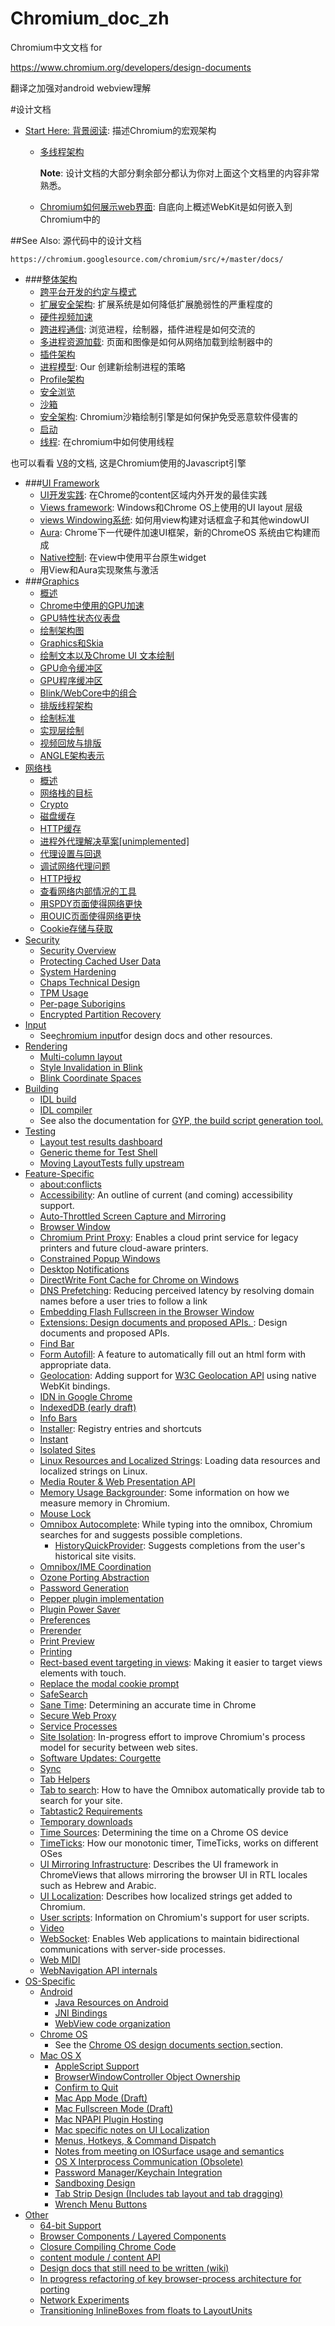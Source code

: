 # Chromium_doc_zh
Chromium中文文档 for

https://www.chromium.org/developers/design-documents

翻译之加强对android webview理解

#设计文档

- [Start Here: 背景阅读](Start_Here_Background_Reading/README.md): 描述Chromium的宏观架构
  - [多线程架构](Start_Here_Background_Reading/Multi-process_Architecture.md)
  
    **Note**: 设计文档的大部分剩余部分都认为你对上面这个文档里的内容非常熟悉。

  - [Chromium如何展示web界面](Start_Here_Background_Reading/How_Chromium_Displays_Web_Pages.md): 自底向上概述WebKit是如何嵌入到Chromium中的
  
##See Also: 源代码中的设计文档

    https://chromium.googlesource.com/chromium/src/+/master/docs/



- ###[整体架构](General_Architecture/README.md)
  - [跨平台开发的约定与模式](General_Architecture/Conventions_and_patterns_for_multi-platform_development.md)
  - [扩展安全架构](General_Architecture/Extension_Security_Architecture.md): 扩展系统是如何降低扩展脆弱性的严重程度的
  - [硬件视频加速](General_Architecture/HW_Video_Acceleration_in_Chrom{eium}{OS}.md)
  - [跨进程通信](General_Architecture/Inter-process_Communication.md): 浏览进程，绘制器，插件进程是如何交流的
  - [多进程资源加载](General_Architecture/Multi-process_Resource_Loading.md): 页面和图像是如何从网络加载到绘制器中的
  - [插件架构](General_Architecture/Plugin_Architecture.md)
  - [进程模型](General_Architecture/Process_Models.md): Our 创建新绘制进程的策略
  - [Profile架构](General_Architecture/Profile_Architecture.md)
  - [安全浏览](General_Architecture/SafeBrowsing.md)
  - [沙箱](General_Architecture/Sandbox.md)
  - [安全架构](General_Architecture/Security_Architecture.md): Chromium沙箱绘制引擎是如何保护免受恶意软件侵害的
  - [启动](General_Architecture/Startup.md)
  - [线程](General_Architecture/Threading.md): 在chromium中如何使用线程
  
 也可以看看 [V8](http://code.google.com/apis/v8/)的文档, 这是Chromium使用的Javascript引擎

- ###[UI Framework](UI_Framework/README.md)
  - [UI开发实践](UI_Framework/UI_Development_Practices.md): 在Chrome的content区域内外开发的最佳实践
  - [Views framework](UI_Framework/Views_framework.md): Windows和Chrome OS上使用的UI layout 层级
  - [views Windowing系统](UI_Framework/views_Windowing_system.md): 如何用view构建对话框盒子和其他windowUI
  - [Aura](UI_Framework/Aura.md): Chrome下一代硬件加速UI框架，新的ChromeOS 系统由它构建而成
  - [Native控制](UI_Framework/NativeControls.md): 在view中使用平台原生widget
  - 用View和Aura实现聚焦与激活
- ###[Graphics](Graphics/README.md)
  - [概述](Graphics/Overview.md)
  - [Chrome中使用的GPU加速](Graphics/GPU_Accelerated_Compositing_in_Chrome.md)
  - [GPU特性状态仪表盘](Graphics/GPU_Feature_Status_Dashboard.md)
  - [绘制架构图](Graphics/Rendering_Architecture_Diagrams.md)
  - [Graphics和Skia](Graphics/Graphics_and_Skia.md)
  - [绘制文本以及Chrome UI 文本绘制](Graphics/RenderText_and_Chrome_UI_text_drawing.md)
  - [GPU命令缓冲区](Graphics/GPU_Command_Buffer.md)
  - [GPU程序缓冲区](Graphics/GPU_Program_Caching.md)
  - [Blink/WebCore中的组合](Graphics/Compositing_in_Blink_WebCore.md)
  - [排版线程架构](Graphics/Compositor_Thread_Architecture.md)
  - [绘制标准](Graphics/Rendering_Benchmarks.md)
  - [实现层绘制](Graphics/Impl-side_Painting.md)
  - [视频回放与排版](Graphics/Video_Playback_and_Compositor.md)
  - [ANGLE架构表示](Graphics/ANGLE_architecture_presentation.md)
- [网络栈](Network_stack/README.md)
  - [概述](Network_stack/Overview.md)
  - [网络栈的目标](Network_stack/Network_Stack_Objectives.md)
  - [Crypto](Network_stack/Crypto.md)
  - [磁盘缓存](Network_stack/Disk_Cache.md)
  - [HTTP缓存](Network_stack/HTTP_Cache.md)
  - [进程外代理解决草案[unimplemented]](Network_stack/Out_of_Process_Proxy_Resolving_Draft_[unimplemented].md)
  - [代理设置与回退](Network_stack/Proxy_Settings_and_Fallback.md)
  - [调试网络代理问题](Network_stack/Debugging_network_proxy_problems.md)
  - [HTTP授权](Network_stack/HTTP_Authentication.md)
  - [查看网络内部情况的工具](Network_stack/View_network_internals_tool.md)
  - [用SPDY页面使得网络更快](Network_stack/Make_the_web_faster_with_SPDY_pages.md)
  - [用OUIC页面使得网络更快](Network_stack/_the_web_even_faster_with_QUIC_pages.md)
  - [Cookie存储与获取](Network_stack/Cookie_storage_and_retrieval.md)
- [Security](Security/README.md)
  - [Security Overview](Security/Security_Overview.md)
  - [Protecting Cached User Data](Security/Protecting_Cached_User_Data.md)
  - [System Hardening](Security/System_Hardening.md)
  - [Chaps Technical Design](Security/Chaps_Technical_Design.md)
  - [TPM Usage](Security/TPM_Usage.md)
  - [Per-page Suborigins](Security/Per-page_Suborigins.md)
  - [Encrypted Partition Recovery](Security/Encrypted_Partition_Recovery.md)
- [Input](Input/README.md)
  - See[chromium input](Input/chromium_input.md)for design docs and other resources.
- [Rendering](Rendering/README.md)
  - [Multi-column layout](Rendering/Multi-column_layout.md)
  - [Style Invalidation in Blink](Rendering/Style_Invalidation_in_Blink.md)
  - [Blink Coordinate Spaces](Rendering/Blink_Coordinate_Spaces.md)
- [Building](Building/README.md)
  - [IDL build](Building/IDL_build.md)
  - [IDL compiler](Building/IDL_compiler.md)
  - See also the documentation for [GYP, the build script generation tool.](Building/GYP_the_build_script_generation_tool..md)
- [Testing](Testing/README.md)
  - [Layout test results dashboard](Testing/Layout_test_results_dashboard.md)
  - [Generic theme for Test Shell](Testing/Generic_theme_for_Test_Shell.md)
  - [Moving LayoutTests fully upstream](Testing/Moving_LayoutTests_fully_upstream.md)
- [Feature-Specific](Feature-Specific/README.md)
  - [about:conflicts](Feature-Specific/aboutconflicts.md)
  - [Accessibility](Feature-Specific/Accessibility.md): An outline of current (and coming) accessibility support.
  - [Auto-Throttled Screen Capture and Mirroring](Feature-Specific/Auto-Throttled_Screen_Capture_and_Mirroring.md)
  - [Browser Window](Feature-Specific/Browser_Window.md)
  - [Chromium Print Proxy](Feature-Specific/Chromium_Print_Proxy.md): Enables a cloud print service for legacy printers and future cloud-aware printers.
  - [Constrained Popup Windows](Feature-Specific/Constrained_Popup_Windows.md)
  - [Desktop Notifications](Feature-Specific/Desktop_Notifications.md)
  - [DirectWrite Font Cache for Chrome on Windows](Feature-Specific/DirectWrite_Font_Cache_for_Chrome_on_Windows.md)
  - [DNS Prefetching](Feature-Specific/DNS_Prefetching.md): Reducing perceived latency by resolving domain names before a user tries to follow a link
  - [Embedding Flash Fullscreen in the Browser Window](Feature-Specific/Embedding_Flash_Fullscreen_in_the_Browser_Window.md)
  - [Extensions: Design documents and proposed APIs. ](Feature-Specific/Extensions_Design_documents_and_proposed_APIs..md): Design documents and proposed APIs.
  - [Find Bar](Feature-Specific/Find_Bar.md)
  - [Form Autofill](Feature-Specific/Form_Autofill.md): A feature to automatically fill out an html form with appropriate data.
  - [Geolocation](Feature-Specific/Geolocation.md): Adding support for [W3C Geolocation API](http://www.w3.org/TR/geolocation-API/) using native WebKit bindings.
  - [IDN in Google Chrome](Feature-Specific/IDN_in_Google_Chrome.md)
  - [IndexedDB (early draft)](Feature-Specific/IndexedDB__early_draft_.md)
  - [Info Bars](Feature-Specific/Info_Bars.md)
  - [Installer](Feature-Specific/Installer.md): Registry entries and shortcuts
  - [Instant](Feature-Specific/Instant.md)
  - [Isolated Sites](Feature-Specific/Isolated_Sites.md)
  - [Linux Resources and Localized Strings](Feature-Specific/Linux_Resources_and_Localized_Strings.md): Loading data resources and localized strings on Linux.
  - [Media Router & Web Presentation API](Feature-Specific/Media_Router_&_Web_Presentation_API.md)
  - [Memory Usage Backgrounder](Feature-Specific/Memory_Usage_Backgrounder.md): Some information on how we measure memory in Chromium.
  - [Mouse Lock](Feature-Specific/Mouse_Lock.md)
  - [Omnibox Autocomplete](Feature-Specific/Omnibox_Autocomplete/README.md): While typing into the omnibox, Chromium searches for and suggests possible completions.
    - [HistoryQuickProvider](Feature-Specific/Omnibox_Autocomplete/HistoryQuickProvider.md): Suggests completions from the user's historical site visits.
  - [Omnibox/IME Coordination](Feature-Specific/Omnibox_IME_Coordination.md)
  - [Ozone Porting Abstraction](Feature-Specific/Ozone_Porting_Abstraction.md)
  - [Password Generation](Feature-Specific/Password_Generation.md)
  - [Pepper plugin implementation](Feature-Specific/Pepper_plugin_implementation.md)
  - [Plugin Power Saver](Feature-Specific/Plugin_Power_Saver.md)
  - [Preferences](Feature-Specific/Preferences.md)
  - [Prerender](Feature-Specific/Prerender.md)
  - [Print Preview](Feature-Specific/Print_Preview.md)
  - [Printing](Feature-Specific/Printing.md)
  - [Rect-based event targeting in views](Feature-Specific/Rect-based_event_targeting_in_views.md): Making it easier to target views elements with touch.
  - [Replace the modal cookie prompt](Feature-Specific/Replace_the_modal_cookie_prompt.md)
  - [SafeSearch](Feature-Specific/SafeSearch.md)
  - [Sane Time](Feature-Specific/Sane_Time.md): Determining an accurate time in Chrome
  - [Secure Web Proxy](Feature-Specific/Secure_Web_Proxy.md)
  - [Service Processes](Feature-Specific/Service_Processes.md)
  - [Site Isolation](Feature-Specific/Site_Isolation.md): In-progress effort to improve Chromium's process model for security between web sites.
  - [Software Updates: Courgette](Feature-Specific/Software_Updates_Courgette.md)
  - [Sync](Feature-Specific/Sync.md)
  - [Tab Helpers](Feature-Specific/Tab_Helpers.md)
  - [Tab to search](Feature-Specific/Tab_to_search.md): How to have the Omnibox automatically provide tab to search for your site.
  - [Tabtastic2 Requirements](Feature-Specific/Tabtastic2_Requirements.md)
  - [Temporary downloads](Feature-Specific/Temporary_downloads.md)
  - [Time Sources](Feature-Specific/Time_Sources.md): Determining the time on a Chrome OS device
  - [TimeTicks](Feature-Specific/TimeTicks.md): How our monotonic timer, TimeTicks, works on different OSes
  - [UI Mirroring Infrastructure](Feature-Specific/UI_Mirroring_Infrastructure.md): Describes the UI framework in ChromeViews that allows mirroring the browser UI in RTL locales such as Hebrew and Arabic.
  - [UI Localization](Feature-Specific/UI_Localization.md): Describes how localized strings get added to Chromium.
  - [User scripts](Feature-Specific/User_scripts.md): Information on Chromium's support for user scripts.
  - [Video](Feature-Specific/Video.md)
  - [WebSocket](Feature-Specific/WebSocket.md): Enables Web applications to maintain bidirectional communications with server-side processes.
  - [Web MIDI](Feature-Specific/Web_MIDI.md)
  - [WebNavigation API internals](Feature-Specific/WebNavigation_API_internals.md)
- [OS-Specific](OS-Specific/README.md)
  - [Android](OS-Specific/Android/README.md)
    - [Java Resources on Android](OS-Specific/Android/Java_Resources_on_Android.md)
    - [JNI Bindings](OS-Specific/Android/JNI_Bindings.md)
    - [WebView code organization](OS-Specific/Android/WebView_code_organization.md)
  - [Chrome OS](OS-Specific/Chrome_OS/README.md)
    - See the [Chrome OS design documents section.](OS-Specific/Chrome_OS/Chrome_OS_design_documents_section..md)section.
  - [Mac OS X](OS-Specific/Mac_OS_X/README.md)
    - [AppleScript Support](OS-Specific/Mac_OS_X/AppleScript_Support.md)
    - [BrowserWindowController Object Ownership](OS-Specific/Mac_OS_X/BrowserWindowController_Object_Ownership.md)
    - [Confirm to Quit](OS-Specific/Mac_OS_X/Confirm_to_Quit.md)
    - [Mac App Mode (Draft)](OS-Specific/Mac_OS_X/Mac_App_Mode__Draft_.md)
    - [Mac Fullscreen Mode (Draft)](OS-Specific/Mac_OS_X/Mac_Fullscreen_Mode__Draft_.md)
    - [Mac NPAPI Plugin Hosting](OS-Specific/Mac_OS_X/Mac_NPAPI_Plugin_Hosting.md)
    - [Mac specific notes on UI Localization](OS-Specific/Mac_OS_X/Mac_specific_notes_on_UI_Localization.md)
    - [Menus, Hotkeys, & Command Dispatch](OS-Specific/Mac_OS_X/Menus_Hotkeys_&_Command_Dispatch.md)
    - [Notes from meeting on IOSurface usage and semantics](OS-Specific/Mac_OS_X/Notes_from_meeting_on_IOSurface_usage_and_semantics.md)
    - [OS X Interprocess Communication (Obsolete)](OS-Specific/Mac_OS_X/OS_X_Interprocess_Communication__Obsolete_.md)
    - [Password Manager/Keychain Integration](OS-Specific/Mac_OS_X/Password_Manager_Keychain_Integration.md)
    - [Sandboxing Design](OS-Specific/Mac_OS_X/Sandboxing_Design.md)
    - [Tab Strip Design (Includes tab layout and tab dragging)](OS-Specific/Mac_OS_X/Tab_Strip_Design__Includes_tab_layout_and_tab_dragging_.md)
    - [Wrench Menu Buttons](OS-Specific/Mac_OS_X/Wrench_Menu_Buttons.md)
- [Other](Other/README.md)
  - [64-bit Support](Other/64-bit_Support.md)
  - [Browser Components / Layered Components](Other/Browser_Components___Layered_Components.md)
  - [Closure Compiling Chrome Code](Other/Closure_Compiling_Chrome_Code.md)
  - [content module / content API](Other/content_module___content_API.md)
  - [Design docs that still need to be written (wiki)](Other/Design_docs_that_still_need_to_be_written__wiki_.md)
  - [In progress refactoring of key browser-process architecture for porting](Other/In_progress_refactoring_of_key_browser-process_architecture_for_porting.md)
  - [Network Experiments](Other/Network_Experiments.md)
  - [Transitioning InlineBoxes from floats to LayoutUnits](Other/Transitioning_InlineBoxes_from_floats_to_LayoutUnits.md)

